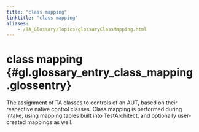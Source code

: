 ```yaml
--- 
title: "class mapping"
linktitle: "class mapping"
aliases: 
    - /TA_Glossary/Topics/glossaryClassMapping.html
---
```

# class mapping {#gl.glossary_entry_class_mapping .glossentry}

The assignment of TA classes to controls of an AUT, based on their respective native control classes. Class mapping is performed during [intake](../../TA_Help/Topics/Interface_def_intake.html), using mapping tables built into TestArchitect, and optionally user-created mappings as well.

